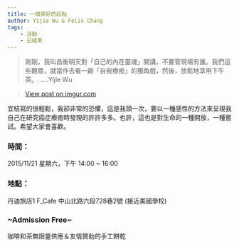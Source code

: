 ```yaml
---
title: 一個美好的起點
author: Yijie Wu & Felix Chang
tags:
    - 活動
    - 已結束
---
```


> 剛剛，我叫昌衡明天對「自己的內在靈魂」開講，不要管現場有誰。我們這些聽眾，就當作去看一齣「自我療癒」的獨角戲，然後，放鬆地享用下午茶。......Yijie Wu

<blockquote class="imgur-embed-pub" lang="en" data-id="G1eCDVN"><a href="//imgur.com/G1eCDVN">View post on imgur.com</a></blockquote><script async src="//s.imgur.com/min/embed.js" charset="utf-8"></script>

宜桔寫的很輕鬆，我卻非常的恐懼，這是我頭一次，要以一種感性的方法來呈現我自己在研究癌症療癒時發現的許許多多。也許，這也是對生命的一種開放，一種嘗試。希望大家會喜歡。

### 時間：
2015/11/21 星期六，下午 14:00 ~ 16:00

### 地點：
丹迪旅店1 F_Cafe
中山北路六段728巷2號 (接近美國學校)

### ~Admission Free~
咖啡和茶無限量供應＆友情贊助的手工餅乾

